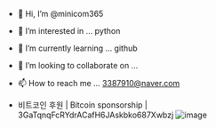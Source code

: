 - 👋 Hi, I’m @minicom365
- 👀 I’m interested in ... python
- 🌱 I’m currently learning ... github
- 💞️ I’m looking to collaborate on ...
- 📫 How to reach me ... 3387910@naver.com

- 비트코인 후원 | Bitcoin sponsorship | 3GaTqnqFcRYdrACafH6JAskbko687Xwbzj
![image](https://github.com/user-attachments/assets/362d68fd-f2d4-4de7-9073-b58dc59a435e)

<!---
minicom365/minicom365 is a ✨ special ✨ repository because its `README.md` (this file) appears on your GitHub profile.
You can click the Preview link to take a look at your changes.
--->
